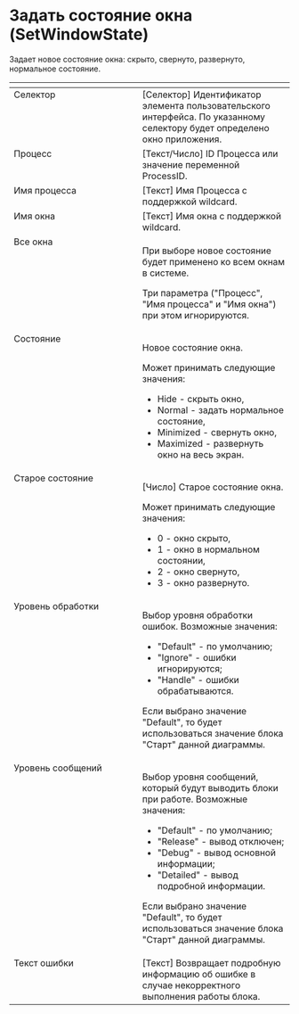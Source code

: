 # Задать состояние окна (SetWindowState)

Задает новое состояние окна: скрыто, свернуто, развернуто, нормальное состояние.

<table data-header-hidden><thead><tr><th width="301.23333740234375" valign="top"></th><th width="320.21661376953125" valign="top"></th></tr></thead><tbody><tr><td valign="top">Селектор</td><td valign="top">[Селектор] Идентификатор элемента пользовательского интерфейса. По указанному селектору будет определено окно приложения.</td></tr><tr><td valign="top">Процесс</td><td valign="top">[Текст/Число] ID Процесса или значение переменной ProcessID.</td></tr><tr><td valign="top">Имя процесса</td><td valign="top">[Текст] Имя Процесса с поддержкой wildcard.</td></tr><tr><td valign="top">Имя окна</td><td valign="top">[Текст] Имя окна с поддержкой wildcard.</td></tr><tr><td valign="top">Все окна</td><td valign="top"><p>При выборе новое состояние будет применено ко всем окнам в системе. </p><p></p><p>Три параметра ("Процесс", "Имя процесса" и "Имя окна") при этом игнорируются.</p></td></tr><tr><td valign="top">Состояние</td><td valign="top"><p>Новое состояние окна. </p><p>Может принимать следующие значения: </p><ul><li>Hide - скрыть окно, </li><li>Normal - задать нормальное состояние, </li><li>Minimized - свернуть окно, </li><li>Maximized - развернуть окно на весь экран.</li></ul></td></tr><tr><td valign="top">Старое состояние</td><td valign="top"><p>[Число] Старое состояние окна.</p><p>Может принимать следующие значения: </p><ul><li>0 - окно скрыто, </li><li>1 - окно в нормальном состоянии, </li><li>2 - окно свернуто, </li><li>3 - окно развернуто.</li></ul></td></tr><tr><td valign="top">Уровень обработки</td><td valign="top"><p>Выбор уровня обработки ошибок. Возможные значения: </p><ul><li>"Default" - по умолчанию; </li><li>"Ignore" - ошибки игнорируются; </li><li>"Handle" - ошибки обрабатываются. </li></ul><p>Если выбрано значение "Default", то будет использоваться значение блока "Старт" данной диаграммы.</p></td></tr><tr><td valign="top">Уровень сообщений</td><td valign="top"><p>Выбор уровня сообщений, который будут выводить блоки при работе. Возможные значения: </p><ul><li>"Default" - по умолчанию; </li><li>"Release" - вывод отключен; </li><li>"Debug" - вывод основной информации; </li><li>"Detailed" - вывод подробной информации. </li></ul><p>Если выбрано значение "Default", то будет использоваться значение блока "Старт" данной диаграммы.</p></td></tr><tr><td valign="top">Текст ошибки</td><td valign="top">[Текст] Возвращает подробную информацию об ошибке в случае некорректного выполнения работы блока.</td></tr></tbody></table>
